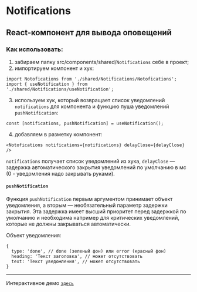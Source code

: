 # Notifications
## React-компонент для вывода оповещений

### Как использовать:
1. забираем папку src/components/shared/`Notifications` себе в проект;
2. импортируем компонент и хук:
```
import Notofications from './shared/Notifications/Notofications';
import { useNotification } from './shared/Notifications/useNotification';
```
3. используем хук, который возвращает список уведомлений `notifications` для компонента и функцию пуша уведомлений `pushNotification`:
```
const [notifications, pushNotification] = useNotification();
```
4. добавляем в разметку компонент:
```
<Notofications notifications={notifications} delayClose={delayClose} />
```
`notifications` получает список уведомлений из хука, `delayClose` — задержка автоматического закрытия уведомлений по умолчанию в мс (0 - уведомления надо закрывать руками).  

#### `pushNotification`
  Функция `pushNotification` первым аргументом принимает объект уведомления, а вторым — необязательный параметр задержки закрытия. Эта задержка имеет высший приоритет перед задержкой по умолчанию и необходима например для критических уведомлений, которые не должны закрываться автоматически.

Объект уведомления:
```
{
  type: 'done', // done (зеленый фон) или error (красный фон)
  heading: 'Текст заголовка', // может отсутствовать
  text: 'Текст уведомления', // может отсутствовать
}
```

---
Интерактивное демо [`здесь`](https://artyemsavchenko.github.io/Notifications-component)
